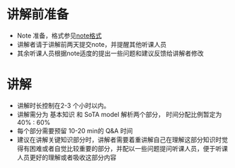 # 讲解前准备
- Note 准备，格式参见[note格式](https://github.com/RaleighZ/statnlp_fundamental_reading/blob/master/%E8%AF%B4%E6%98%8E/NOTE%E6%A0%BC%E5%BC%8F.md)
- 讲解者请于讲解前两天提交note，并提醒其他听课人员
- 其余听课人员根据note适度的提出一些问题和建议反馈给讲解者修改
# 讲解
- 讲解时长控制在2-3 个小时以内。 
- 讲解需分为 基本知识 和 SoTA model 解析两个部分， 时间分配比例暂定为 40% : 60%
- 每个部分需要预留 10-20 min的 Q&A 时间
- 建议在讲解关键知识部分时，讲解者需要着重讲解自己在理解这部分知识时觉得有困难或者自觉比较重要的部分，并配以一些问题提问听课人员，便于听课人员更好的理解或者吸收这部分内容
